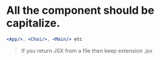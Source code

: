 # All the component should be capitalize.
```jsx
<App/>, <Chai/>, <Main/> etc
```

> If you return JSX from a file then keep extension .jsx

